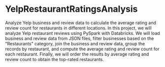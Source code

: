 # YelpRestaurantRatingsAnalysis
Analyze Yelp business and review data to calculate the average rating and review count for restaurants in different locations.
In this project, we will analyze Yelp restaurant reviews using PySpark with Databricks. We will load business and review data from JSON files, filter businesses based on the "Restaurants" category, join the business and review data, group the records by restaurant, and compute the average rating and review count for each restaurant. Finally, we will order the results by average rating and review count to obtain the top-rated restaurants.
